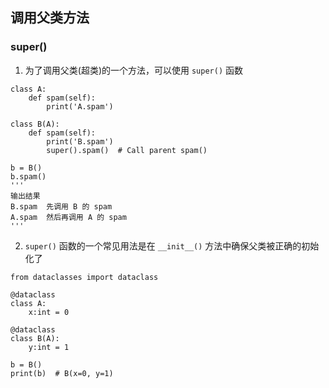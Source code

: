 ##  调用父类方法
### super()
1. 为了调用父类(超类)的一个方法，可以使用 `super()` 函数

```
class A:
    def spam(self):
        print('A.spam')

class B(A):
    def spam(self):
        print('B.spam')
        super().spam()  # Call parent spam()

b = B()
b.spam()
''' 
输出结果
B.spam  先调用 B 的 spam
A.spam  然后再调用 A 的 spam
'''
```
2. `super()` 函数的一个常见用法是在 `__init__()` 方法中确保父类被正确的初始化了

```
from dataclasses import dataclass

@dataclass
class A:
    x:int = 0

@dataclass
class B(A):
    y:int = 1

b = B()
print(b)  # B(x=0, y=1)
```
